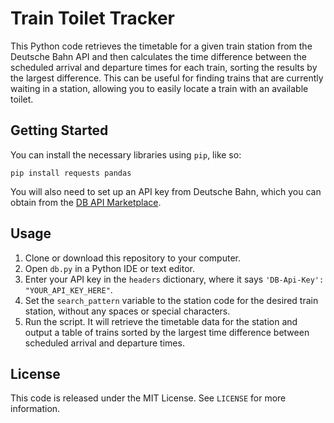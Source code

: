 # Train Toilet Tracker

This Python code retrieves the timetable for a given train station from the Deutsche Bahn API and then calculates the time difference between the scheduled arrival and departure times for each train, sorting the results by the largest difference. This can be useful for finding trains that are currently waiting in a station, allowing you to easily locate a train with an available toilet.

## Getting Started

You can install the necessary libraries using `pip`, like so:
```
pip install requests pandas
```
You will also need to set up an API key from Deutsche Bahn, which you can obtain from the [DB API Marketplace](https://developer.deutschebahn.com/store/).

## Usage

1. Clone or download this repository to your computer.
2. Open `db.py` in a Python IDE or text editor.
3. Enter your API key in the `headers` dictionary, where it says `'DB-Api-Key': "YOUR_API_KEY_HERE"`.
4. Set the `search_pattern` variable to the station code for the desired train station, without any spaces or special characters.
5. Run the script. It will retrieve the timetable data for the station and output a table of trains sorted by the largest time difference between scheduled arrival and departure times.

## License

This code is released under the MIT License. See `LICENSE` for more information.
